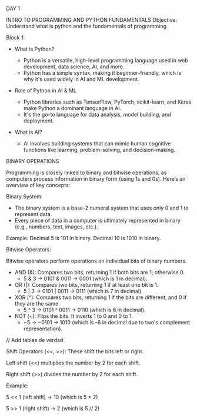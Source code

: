 DAY 1

INTRO TO PROGRAMMING AND PYTHON FUNDAMENTALS
Objective: Understand what is python and the fundamentals of programming

Block 1: 
- What is Python?
   - Python is a versatile, high-level programming language used in web development, data science, AI, and more.
   - Python has a simple syntax, making it beginner-friendly, which is why it's used widely in AI and ML development.

- Role of Python in AI & ML
    - Python libraries such as TensorFlow, PyTorch, scikit-learn, and Keras make Python a dominant language in AI.
    - It's the go-to language for data analysis, model building, and deployment.

- What is AI?
    - AI involves building systems that can mimic human cognitive functions like learning, problem-solving, and decision-making.

BINARY OPERATIONS

Programming is closely linked to binary and bitwise operations, as computers process information in binary form (using 1s and 0s). Here’s an overview of key concepts:

Binary System:

- The binary system is a base-2 numeral system that uses only 0 and 1 to represent data.
- Every piece of data in a computer is ultimately represented in binary (e.g., numbers, text, images, etc.).

Example:
Decimal 5 is 101 in binary.
Decimal 10 is 1010 in binary.

Bitwise Operators: 

Bitwise operators perform operations on individual bits of binary numbers.
- AND (&): Compares two bits, returning 1 if both bits are 1; otherwise 0.
    - 5 & 3 → 0101 & 0011 → 0001 (which is 1 in decimal).
- OR (|): Compares two bits, returning 1 if at least one bit is 1.
    - 5 | 3 → 0101 | 0011 → 0111 (which is 7 in decimal).
- XOR (^): Compares two bits, returning 1 if the bits are different, and 0 if they are the same.
    - 5 ^ 3 → 0101 ^ 0011 → 0110 (which is 6 in decimal).
- NOT (~): Flips the bits. It inverts 1 to 0 and 0 to 1.
    - ~5 → ~0101 → 1010 (which is -6 in decimal due to two's complement representation).

// Add tablas de verdad



Shift Operators (<<, >>): These shift the bits left or right.

Left shift (<<) multiplies the number by 2 for each shift.

Right shift (>>) divides the number by 2 for each shift.

Example:

5 << 1 (left shift) → 10 (which is 5 * 2)

5 >> 1 (right shift) → 2 (which is 5 // 2)